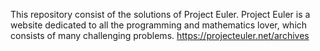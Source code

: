This repository consist of the solutions of Project Euler.
Project Euler is a website dedicated to all the programming and mathematics lover, which consists of many challenging problems.
https://projecteuler.net/archives
